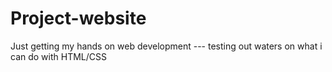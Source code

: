 # Project-website
Just getting my hands on web development  --- testing out waters on what i can do with HTML/CSS

